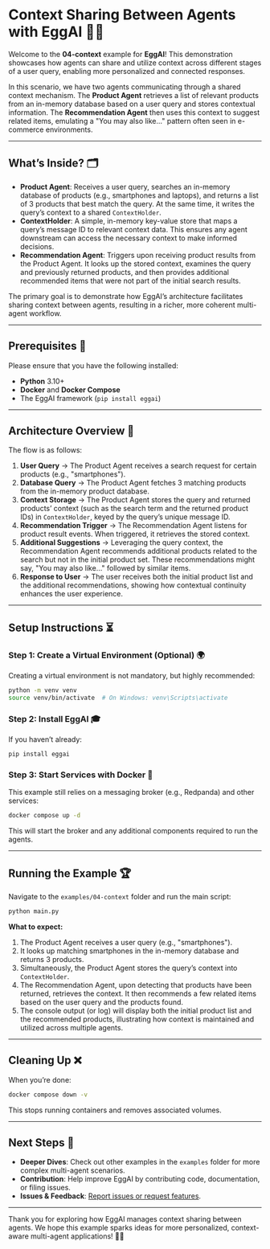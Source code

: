# Context Sharing Between Agents with EggAI 🧠📡

Welcome to the **04-context** example for **EggAI**! This demonstration showcases how agents can share and utilize context across different stages of a user query, enabling more personalized and connected responses.

In this scenario, we have two agents communicating through a shared context mechanism. The **Product Agent** retrieves a list of relevant products from an in-memory database based on a user query and stores contextual information. The **Recommendation Agent** then uses this context to suggest related items, emulating a "You may also like..." pattern often seen in e-commerce environments.

---

## What’s Inside? 🗂️

- **Product Agent**: Receives a user query, searches an in-memory database of products (e.g., smartphones and laptops), and returns a list of 3 products that best match the query. At the same time, it writes the query’s context to a shared `ContextHolder`.
- **ContextHolder**: A simple, in-memory key-value store that maps a query’s message ID to relevant context data. This ensures any agent downstream can access the necessary context to make informed decisions.
- **Recommendation Agent**: Triggers upon receiving product results from the Product Agent. It looks up the stored context, examines the query and previously returned products, and then provides additional recommended items that were not part of the initial search results.

The primary goal is to demonstrate how EggAI’s architecture facilitates sharing context between agents, resulting in a richer, more coherent multi-agent workflow.

---

## Prerequisites 🔧

Please ensure that you have the following installed:

- **Python** 3.10+
- **Docker** and **Docker Compose**
- The EggAI framework (`pip install eggai`)

---

## Architecture Overview 🔄

The flow is as follows:

1. **User Query** → The Product Agent receives a search request for certain products (e.g., "smartphones").
2. **Database Query** → The Product Agent fetches 3 matching products from the in-memory product database.
3. **Context Storage** → The Product Agent stores the query and returned products’ context (such as the search term and the returned product IDs) in `ContextHolder`, keyed by the query’s unique message ID.
4. **Recommendation Trigger** → The Recommendation Agent listens for product result events. When triggered, it retrieves the stored context.
5. **Additional Suggestions** → Leveraging the query context, the Recommendation Agent recommends additional products related to the search but not in the initial product set. These recommendations might say, "You may also like…" followed by similar items.
6. **Response to User** → The user receives both the initial product list and the additional recommendations, showing how contextual continuity enhances the user experience.

---

## Setup Instructions ⏳

### Step 1: Create a Virtual Environment (Optional) 🌍

Creating a virtual environment is not mandatory, but highly recommended:

```bash
python -m venv venv
source venv/bin/activate  # On Windows: venv\Scripts\activate
```

### Step 2: Install EggAI 🎓

If you haven’t already:

```bash
pip install eggai
```

### Step 3: Start Services with Docker 🚢

This example still relies on a messaging broker (e.g., Redpanda) and other services:

```bash
docker compose up -d
```

This will start the broker and any additional components required to run the agents.

---

## Running the Example 🏆

Navigate to the `examples/04-context` folder and run the main script:

```bash
python main.py
```

**What to expect:**

1. The Product Agent receives a user query (e.g., "smartphones").
2. It looks up matching smartphones in the in-memory database and returns 3 products.
3. Simultaneously, the Product Agent stores the query’s context into `ContextHolder`.
4. The Recommendation Agent, upon detecting that products have been returned, retrieves the context. It then recommends a few related items based on the user query and the products found.
5. The console output (or log) will display both the initial product list and the recommended products, illustrating how context is maintained and utilized across multiple agents.

---

## Cleaning Up ❌

When you’re done:

```bash
docker compose down -v
```

This stops running containers and removes associated volumes.

---

## Next Steps 🚀

- **Deeper Dives**: Check out other examples in the `examples` folder for more complex multi-agent scenarios.
- **Contribution**: Help improve EggAI by contributing code, documentation, or filing issues.
- **Issues & Feedback**: [Report issues or request features](https://github.com/eggai-tech/EggAI/issues).

---

Thank you for exploring how EggAI manages context sharing between agents. We hope this example sparks ideas for more personalized, context-aware multi-agent applications! 🤖🥚